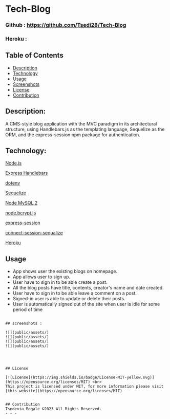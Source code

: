 # Tech-Blog

### Github : https://github.com/Tsedi28/Tech-Blog

### Heroku : 

## Table of Contents

- [Description](#description)
- [Technology](#Technology)
- [Usage](#usage)
- [Screenshots](#screenshots)
- [License](#license)
- [Contribution](#contribution)

## Description:

A CMS-style blog application with the MVC paradigm in its architectural structure, using Handlebars.js as the templating language, Sequelize as the ORM, and the express-session npm package for authentication.



## Technology:

<p><a href="https://nodejs.org/">Node.js</a></p>
<p><a href="https://www.npmjs.com/package/express-handlebars">Express Handlebars</a></p>
<p><a href="https://www.npmjs.com/package/dotenv">dotenv</a></p>
<p><a href="https://www.npmjs.com/package/sequelize">Sequelize</a></p>
<p><a href="https://www.npmjs.com/package/mysql2">Node MySQL 2</a></p>
<p><a href="https://www.npmjs.com/package/bcrypt">node.bcrypt.js</a></p>
<p><a href="https://www.npmjs.com/package/express-session">express-session</a></p>
<p><a href="https://www.npmjs.com/package/connect-session-sequelize">connect-session-sequalize</a></p>
<p><a href="https://www.heroku.com/">Heroku</a></p>


## Usage

- App shows user the existing blogs on homepage.
- App allows user to sign up.
- User have to sign in to be able create a post.
- All the blog posts have title, contents, creator's name and date created.
- User have to sign in to be able leave a comment on a post.
- Signed-in user is able to update or delete their posts.
- User is automatically signed out of the site when user is idle for some period of time

```

## screenshots :

![](public/assets/)
![](public/assets/)
![](public/assets/)
![](public/assets/)




## License

[![License](https://img.shields.io/badge/License-MIT-yellow.svg)](https://opensource.org/licenses/MIT) <br>
This project is licensed under MIT, for more information please visit [this website](https://opensource.org/licenses/MIT)


## Contribution
Tsedenia Bogale ©2023 All Rights Reserved.
- - -